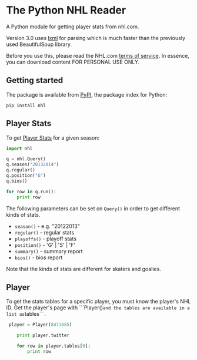 The Python NHL Reader
======================

A Python module for getting player stats from nhl.com. 

Version 3.0 uses [lxml](http://lxml.de) for parsing which is much faster than the previously used BeautifulSoup library. 

Before you use this, please read the NHL.com [terms of service](http://www.nhl.com/ice/page.htm?id=26389). In essence, you can download content FOR PERSONAL USE ONLY.  


## Getting started

The package is available from [PyPI](https://pypi.python.org/pypi/nhl), the package index for Python:

```
pip install nhl
```

## Player Stats

To get [Player Stats](http://www.nhl.com/ice/playerstats.htm?season=20122013&gameType=2&team=&position=S&country=&status=&viewName=summary) for a given season:

```python
import nhl 

q = nhl.Query()
q.season("20132014")
q.regular()
q.position("G")
q.bios()

for row in q.run():
    print row

```        

The following parameters can be set on ```Query()``` in order to get different kinds of stats.

* ```season()``` - e.g. "20122013"
* ```regular()``` - regular stats
* ```playoffs()``` - playoff stats
* ```position()``` - 'G' | 'S' | 'F'
* ```summary()``` - summary report
* ```bios()``` - bios report


Note that the kinds of stats are different for skaters and goalies.


## Player

To get the stats tables for a specific player, you must know the player's NHL ID. Get the player's page with ´´´Player()``` and the tables are available in a list as ```tables```.

```python
 player = Player(8471685)

    print player.twitter

    for row in player.tables[0]:
        print row

```



